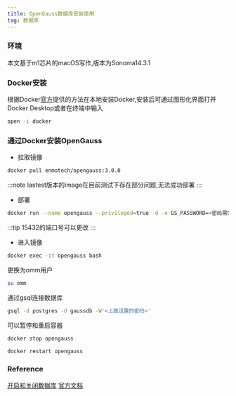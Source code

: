 ```yaml
---
title: OpenGauss数据库安装使用
tag: 数据库
---
```


### 环境

本文基于m1芯片的macOS写作,版本为Sonoma14.3.1 

### Docker安装

根据Docker[官方](https://docs.docker.com/desktop/install/mac-install/)提供的方法在本地安装Docker,安装后可通过图形化界面打开Docker Desktop或者在终端中输入

```sh
open -i docker
```

### 通过Docker安装OpenGauss

- 拉取镜像  
  
```sh
docker pull enmotech/opengauss:3.0.0
```

:::note
lastest版本的image在目前测试下存在部分问题,无法成功部署
:::

- 部署

```sh
docker run --name opengauss --privileged=true -d -e GS_PASSWORD=<密码需包含大小写，符号和数字> -v <更改为自己需要的文件夹>:/var/lib/opengauss -p 15432:5432 enmotech/opengauss:3.0.0
```

:::tip
15432的端口号可以更改
:::

- 进入镜像

```sh
docker exec -it opengauss bash
```

更换为omm用户
```sh
su omm
```

通过gsql连接数据库
```sh
gsql -d postgres -U gaussdb -W'<上面设置的密码>'
```

可以暂停和重启容器

```sh
docker stop opengauss
```

```sh
docker restart opengauss
```

### Reference

[开启和关闭数据库](https://docs-opengauss.osinfra.cn/en/docs/1.0.1/docs/Administratorguide/starting-and-stopping-opengauss.html)
[官方文档](https://docs-opengauss.osinfra.cn/en/docs/3.0.0/docs/BriefTutorial/BriefTutorial.html)